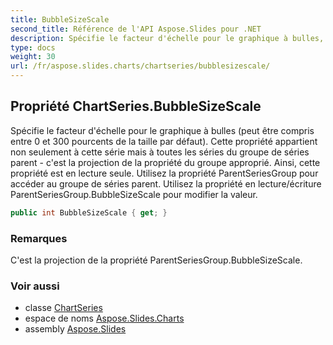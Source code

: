 ```yaml
---
title: BubbleSizeScale
second_title: Référence de l'API Aspose.Slides pour .NET
description: Spécifie le facteur d'échelle pour le graphique à bulles, qui peut être compris entre 0 et 300 pourcents de la taille par défaut. Cette propriété appartient non seulement à cette série mais à toutes les séries du groupe de séries parent - c'est la projection de la propriété du groupe approprié. Ainsi, cette propriété est en lecture seule. Utilisez la propriété ParentSeriesGroup pour accéder au groupe de séries parent. Utilisez la propriété en lecture/écriture ParentSeriesGroup.BubbleSizeScale pour modifier la valeur.
type: docs
weight: 30
url: /fr/aspose.slides.charts/chartseries/bubblesizescale/
---
```


## Propriété ChartSeries.BubbleSizeScale

Spécifie le facteur d'échelle pour le graphique à bulles (peut être compris entre 0 et 300 pourcents de la taille par défaut). Cette propriété appartient non seulement à cette série mais à toutes les séries du groupe de séries parent - c'est la projection de la propriété du groupe approprié. Ainsi, cette propriété est en lecture seule. Utilisez la propriété ParentSeriesGroup pour accéder au groupe de séries parent. Utilisez la propriété en lecture/écriture ParentSeriesGroup.BubbleSizeScale pour modifier la valeur.

```csharp
public int BubbleSizeScale { get; }
```

### Remarques

C'est la projection de la propriété ParentSeriesGroup.BubbleSizeScale.

### Voir aussi

* classe [ChartSeries](../../chartseries)
* espace de noms [Aspose.Slides.Charts](../../chartseries)
* assembly [Aspose.Slides](../../../)

<!-- NE PAS ÉDITER : généré par xmldocmd pour Aspose.Slides.dll -->